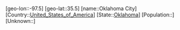 ﻿---
location: [35.5,-97.5]
type: City
tags:
- geo/City


SpocWebEntityId: 33083
isDeleted: false
confidential: public

---
[geo-lon::-97.5]
[geo-lat::35.5]
[name::Oklahoma City]
[Country::[United_States_of_America](geo/Continent/North-America/United_States_of_America.md)]
[State::[Oklahoma](geo/Continent/North-America/United_States_of_America/Oklahoma.md)]
[Population::]
[Unknown::]

